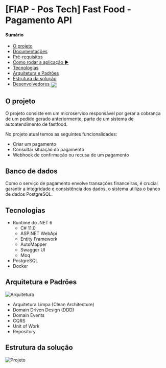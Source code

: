 # [FIAP - Pos Tech] Fast Food - Pagamento API

#### Sumário
   * [O projeto](#o-projeto)
   * [Documentações](#documentações)
   * [Pré-requisitos](#pré-requisitos)
   * [Como rodar a aplicação <g-emoji class="g-emoji" alias="arrow_forward" fallback-src="https://github.githubassets.com/images/icons/emoji/unicode/25b6.png">▶️</g-emoji>](#como-rodar-a-aplicação-️)
   * [Tecnologias](#tecnologias)
   * [Arquitetura e Padrões](#arquitetura-e-padrões)
   * [Estrutura da solução](#estrutura-da-solução)
   * [Desenvolvedores <img class="emoji" title=":octocat:" alt=":octocat:" src="https://github.githubassets.com/images/icons/emoji/octocat.png" height="20" width="20" align="absmiddle">](#desenvolvedores-octocat)

## O projeto

O projeto consiste em um microservico responsável por gerar a cobrança de um pedido gerado anteriormente, parte de um sistema de autoatendimento de fastfood.

No projeto atual temos as seguintes funcionalidades:
- Criar um pagamento
- Consultar situação do pagamento
- Webhook de confirmação ou recusa de um pagamento 

## Banco de dados
Como o serviço de pagamento envolve transações financeiras, é crucial garantir a integridade e consistência dos dados, o sistema utiliza o banco de dados PostgreSQL.


## Tecnologias

- Runtime do .NET 6
    - C# 11.0
    - ASP.NET WebApi
    - Entity Framework
    - AutoMapper
    - Swagger UI
    - Moq
- PostgreSQL 
- Docker

## Arquitetura e Padrões

![Arquitetura](./docs/CleanArchitecture.png)

- Arquitetura Limpa (Clean Architecture)
- Domain Driven Design (DDD)
- Domain Events
- CQRS
- Unit of Work
- Repository

## Estrutura da solução

![Projeto](./docs/Projeto.png) 

